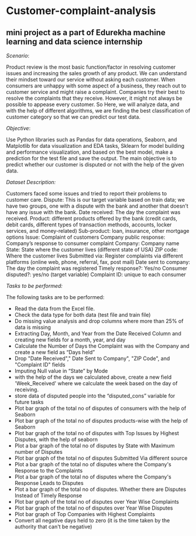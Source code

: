 # Customer-complaint-analysis
mini project as a part of Edurekha machine learning and data science internship
----------------------------------------------------------------------------------------------------
_Scenario_: 

Product review is the most basic function/factor in resolving customer issues and 
increasing the sales growth of any product. We can understand their mindset toward our service 
without asking each customer.
When consumers are unhappy with some aspect of a business, they reach out to customer 
service and might raise a complaint. Companies try their best to resolve the complaints that they 
receive. However, it might not always be possible to appease every customer.
So Here, we will analyze data, and with the help of different algorithms, we are finding the best 
classification of customer category so that we can predict our test data.

_Objective_:

Use Python libraries such as Pandas for data operations, Seaborn, and Matplotlib for 
data visualization and EDA tasks, Sklearn for model building and performance visualization, and
based on the best model, make a prediction for the test file and save the output.
The main objective is to predict whether our customer is disputed or not with the help of the given 
data.

_Dataset Description:_

Customers faced some issues and tried to report their problems to customer care.
Dispute: This is our target variable based on train data; we have two groups, one with a dispute 
with the bank and another that doesn’t have any issue with the bank.
Date received: The day the complaint was received.
Product: different products offered by the bank (credit cards, debit cards, different types of 
transaction methods, accounts, locker services, and money-related)
Sub-product: loan, insurance, other mortgage options
Issue: Complaint of customers 
Company public response: Company’s response to consumer complaint
Company: Company name
State: State where the customer lives (different state of USA)
ZIP code: Where the customer lives
Submitted via: Register complaints via different platforms (online web, phone, referral, fax, post 
mail) 
Date sent to company: The day the complaint was registered
Timely response?: Yes/no
Consumer disputed?: yes/no (target variable)
Complaint ID: unique to each consumer

_Tasks to be performed:_

The following tasks are to be performed:
- Read the data from the Excel file.
- Check the data type for both data (test file and train file)
- Do missing value analysis and drop columns where more than 25% of data is missing 
- Extracting Day, Month, and Year from the Date Received Column and creating new fields for a 
month, year, and day 
- Calculate the Number of Days the Complaint was with the Company and create a new 
field as “Days held”
- Drop "Date Received"," Date Sent to Company", "ZIP Code", and "Complaint ID" fields
- Imputing Null value in “State” by Mode
- with the help of the days we calculated above, create a new field 'Week_Received' where 
we calculate the week based on the day of receiving.
- store data of disputed people into the “disputed_cons” variable for future tasks 
- Plot bar graph of the total no of disputes of consumers with the help of Seaborn
- Plot bar graph of the total no of disputes products-wise with the help of Seaborn
- Plot bar graph of the total no of disputes with Top Issues by Highest Disputes, with the 
help of seaborn
- Plot a bar graph of the total no of disputes by State with Maximum number of Disputes
- Plot bar graph of the total no of disputes Submitted Via different source
- Plot a bar graph of the total no of disputes where the Company's Response to the 
Complaints
- Plot a bar graph of the total no of disputes where the Company's Response Leads to 
Disputes
- Plot a bar graph of the total no of disputes. Whether there are Disputes Instead of Timely 
Response
- Plot bar graph of the total no of disputes over Year Wise Complaints
- Plot bar graph of the total no of disputes over Year Wise Disputes
- Plot bar graph of Top Companies with Highest Complaints
- Convert all negative days held to zero (it is the time taken by the authority that can't be 
negative)


